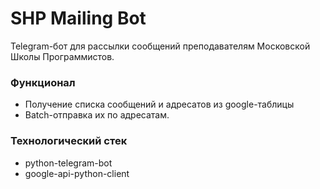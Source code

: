 # SHP Mailing Bot

Telegram-бот для рассылки сообщений преподавателям Московской Школы Программистов.

### Функционал
- Получение списка сообщений и адресатов из google-таблицы
- Batch-отправка их по адресатам.

### Технологический стек
- python-telegram-bot
- google-api-python-client
